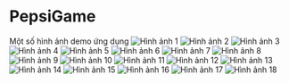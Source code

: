 # PepsiGame
Một số hình ảnh demo ứng dụng 
<img src="https://github.com/thekids1002/PepsiGame/assets/75366637/a02e4180-9b3e-48f9-8051-5a336efb67b3" alt="Hình ảnh 1">
<img src="https://github.com/thekids1002/PepsiGame/assets/75366637/1bc0d3d4-95b0-473d-a8ee-15567ea50d4c" alt="Hình ảnh 2">
<img src="https://github.com/thekids1002/PepsiGame/assets/75366637/e0d46b15-86ae-4bcb-8285-478421e9838e" alt="Hình ảnh 3">
<img src="https://github.com/thekids1002/PepsiGame/assets/75366637/4a55e204-aead-400d-af76-a7110be31adb" alt="Hình ảnh 4">
<img src="https://github.com/thekids1002/PepsiGame/assets/75366637/ab607a6f-a792-4b1a-8ddc-3bb0a792111e" alt="Hình ảnh 5">
<img src="https://github.com/thekids1002/PepsiGame/assets/75366637/944b238e-a27b-491a-b141-bb2fcbae585b" alt="Hình ảnh 6">
<img src="https://github.com/thekids1002/PepsiGame/assets/75366637/3d9c1b80-2c7c-4b94-84da-34946565d975" alt="Hình ảnh 7">
<img src="https://github.com/thekids1002/PepsiGame/assets/75366637/9c2132c8-7c56-45c1-b886-362a2daf7605" alt="Hình ảnh 8">
<img src="https://github.com/thekids1002/PepsiGame/assets/75366637/2fc248c6-3a57-4025-8c4d-20dd296f2534" alt="Hình ảnh 9">
<img src="https://github.com/thekids1002/PepsiGame/assets/75366637/9d051118-5ab4-4bd0-a28b-63308b73f675" alt="Hình ảnh 10">
<img src="https://github.com/thekids1002/PepsiGame/assets/75366637/db01a960-3282-4011-8d03-117ed9f03055" alt="Hình ảnh 11">
<img src="https://github.com/thekids1002/PepsiGame/assets/75366637/f89b870d-d176-4378-b1e5-867da3273bdd" alt="Hình ảnh 12">
<img src="https://github.com/thekids1002/PepsiGame/assets/75366637/e5f854c8-749c-4e60-b76e-9ca4d3bcdb86" alt="Hình ảnh 13">
<img src="https://github.com/thekids1002/PepsiGame/assets/75366637/73893cd5-ef94-4ecb-b5a4-2eece1e82895" alt="Hình ảnh 14">
<img src="https://github.com/thekids1002/PepsiGame/assets/75366637/4b5f34b0-5af8-4f78-8c1a-770a55b06f81" alt="Hình ảnh 15">
<img src="https://github.com/thekids1002/PepsiGame/assets/75366637/82e61291-265d-4c3e-a1d5-28a06e70c7cd" alt="Hình ảnh 16">
<img src="https://github.com/thekids1002/PepsiGame/assets/75366637/ed42a986-282e-4f8e-9f34-59a6e8b2361b" alt="Hình ảnh 17">
<img src="https://github.com/thekids1002/PepsiGame/assets/75366637/bae1bdc8-e397-4a76-bde9-ba8529ec7e65" alt="Hình ảnh 18">

